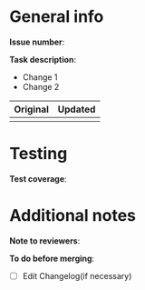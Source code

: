 # General info

<!--Delete or put N/A for any irrelevant sections-->

**Issue number**: <!--Issue Number-->

**Task description**:

- Change 1
- Change 2

<!-- What changed? What does this do? Provide screenshots if necessary--> 

| Original   | Updated|
|:---------------:|:---------------:|
|<!--** original screenshot **--> | <!--** updated screenshot **-->|

# Testing

**Test coverage**:
<!-- Unit tested/manual testing only/ Some actual metrics -->

# Additional notes

**Note to reviewers**:
<!-- Special instructions for testing this code-->

**To do before merging**:

- [ ] Edit Changelog(if necessary)
